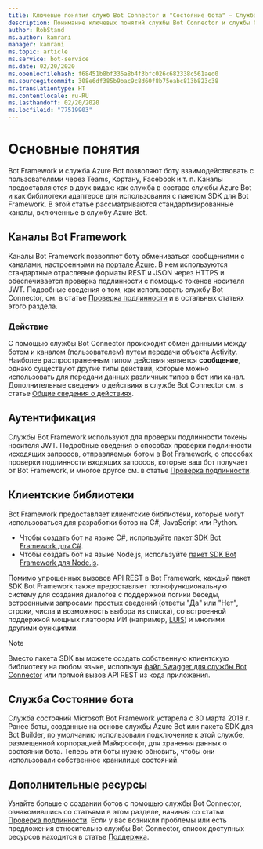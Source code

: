 ```yaml
---
title: Ключевые понятия служб Bot Connector и "Состояние бота" — Служба Azure Bot
description: Понимание ключевых понятий службы Bot Connector и службы Состояние бота платформы Bot Framework.
author: RobStand
ms.author: kamrani
manager: kamrani
ms.topic: article
ms.service: bot-service
ms.date: 02/20/2020
ms.openlocfilehash: f68451b8bf336a8b4f3bfc026c682338c561aed0
ms.sourcegitcommit: 308e6df385b9bac9c8d60f8b75eabc813b823c38
ms.translationtype: HT
ms.contentlocale: ru-RU
ms.lasthandoff: 02/20/2020
ms.locfileid: "77519903"
---
```

# <a name="key-concepts"></a>Основные понятия

Bot Framework и служба Azure Bot позволяют боту взаимодействовать с пользователями через Teams, Кортану, Facebook и т. п. Каналы предоставляются в двух видах: как служба в составе службы Azure Bot и как библиотеки адаптеров для использования с пакетом SDK для Bot Framework. В этой статье рассматриваются стандартизированные каналы, включенные в службу Azure Bot.

## <a name="bot-framework-channels"></a>Каналы Bot Framework

Каналы Bot Framework позволяют боту обмениваться сообщениями с каналами, настроенными на [портале Azure](https://portal.azure.com). В нем используются стандартные отраслевые форматы REST и JSON через HTTPS и обеспечивается проверка подлинности с помощью токенов носителя JWT. Подробные сведения о том, как использовать службу Bot Connector, см. в статье [Проверка подлинности](bot-framework-rest-connector-authentication.md) и в остальных статьях этого раздела.

### <a name="activity"></a>Действие

С помощью службы Bot Connector происходит обмен данными между ботом и каналом (пользователем) путем передачи объекта [Activity][Activity]. Наиболее распространенным типом действия является **сообщение**, однако существуют другие типы действий, которые можно использовать для передачи данных различных типов в бот или канал. Дополнительные сведения о действиях в службе Bot Connector см. в статье [Общие сведения о действиях](https://aka.ms/botSpecs-activitySchema).

## <a name="authentication"></a>Аутентификация

Службы Bot Framework используют для проверки подлинности токены носителя JWT. Подробные сведения о способах проверки подлинности исходящих запросов, отправляемых ботом в Bot Framework, о способах проверки подлинности входящих запросов, которые ваш бот получает от Bot Framework, и многое другое см. в статье [Проверка подлинности](bot-framework-rest-connector-authentication.md). 

## <a name="client-libraries"></a>Клиентские библиотеки

Bot Framework предоставляет клиентские библиотеки, которые могут использоваться для разработки ботов на C#, JavaScript или Python.

- Чтобы создать бот на языке C#, используйте [пакет SDK Bot Framework для C#](../dotnet/bot-builder-dotnet-overview.md). 
- Чтобы создать бот на языке Node.js, используйте [пакет SDK Bot Framework для Node.js](../nodejs/index.md). 

Помимо упрощенных вызовов API REST в Bot Framework, каждый пакет SDK Bot Framework также предоставляет полнофункциональную систему для создания диалогов с поддержкой логики беседы, встроенными запросами простых сведений (ответы "Да" или "Нет", строки, числа и возможность выбора из списка), со встроенной поддержкой мощных платформ ИИ (например, <a href="https://www.luis.ai/" target="_blank">LUIS</a>) и многими другими функциями. 

> [!NOTE]
> Вместо пакета SDK вы можете создать собственную клиентскую библиотеку на любом языке, используя <a href="https://aka.ms/connector-swagger-file" target="_blank">файл Swagger для службы Bot Connector</a> или прямой вызов API REST из кода приложения.

## <a name="bot-state-service"></a>Служба Состояние бота

Служба состояний Microsoft Bot Framework устарела с 30 марта 2018 г. Ранее боты, созданные на основе службы Azure Bot или пакета SDK для Bot Builder, по умолчанию использовали подключение к этой службе, размещенной корпорацией Майкрософт, для хранения данных о состоянии бота. Теперь эти боты нужно обновить, чтобы они использовали собственное хранилище состояний.

## <a name="additional-resources"></a>Дополнительные ресурсы

Узнайте больше о создании ботов с помощью службы Bot Connector, ознакомившись со статьями в этом разделе, начиная со статьи [Проверка подлинности](bot-framework-rest-connector-authentication.md). Если у вас возникли проблемы или есть предложения относительно службы Bot Connector, список доступных ресурсов находится в статье [Поддержка](../bot-service-resources-links-help.md). 

[Activity]: bot-framework-rest-connector-api-reference.md#activity-object

